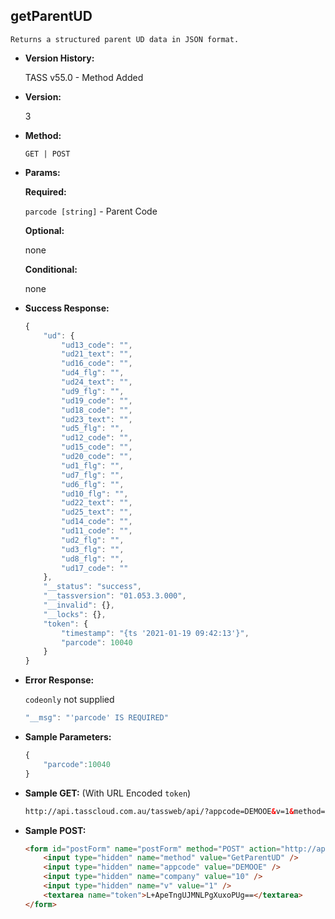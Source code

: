 **getParentUD**
----
	Returns a structured parent UD data in JSON format.
	
* **Version History:**

	TASS v55.0 - Method Added

* **Version:**

	3

* **Method:**

	`GET | POST`
  
* **Params:**

   **Required:**
 
	`parcode [string]` - Parent Code                    

   **Optional:**

	none

   **Conditional:**

	none

* **Success Response:**

    ```javascript
	{
		"ud": {
			"ud13_code": "",
			"ud21_text": "",
			"ud16_code": "",
			"ud4_flg": "",
			"ud24_text": "",
			"ud9_flg": "",
			"ud19_code": "",
			"ud18_code": "",
			"ud23_text": "",
			"ud5_flg": "",
			"ud12_code": "",
			"ud15_code": "",
			"ud20_code": "",
			"ud1_flg": "",
			"ud7_flg": "",
			"ud6_flg": "",
			"ud10_flg": "",
			"ud22_text": "",
			"ud25_text": "",
			"ud14_code": "",
			"ud11_code": "",
			"ud2_flg": "",
			"ud3_flg": "",
			"ud8_flg": "",
			"ud17_code": ""
		},
		"__status": "success",
		"__tassversion": "01.053.3.000",
		"__invalid": {},
		"__locks": {},
		"token": {
			"timestamp": "{ts '2021-01-19 09:42:13'}",
			"parcode": 10040
		}
	}
    ```
 
* **Error Response:**

    `codeonly` not supplied
    ```javascript
    "__msg": "'parcode' IS REQUIRED"
    ```
    
* **Sample Parameters:**

	```javascript
	{
		"parcode":10040
	}
	```

* **Sample GET:** (With URL Encoded `token`)

	```HTML
	http://api.tasscloud.com.au/tassweb/api/?appcode=DEMOOE&v=1&method=GetParentUD&token=L%2BApeTngUJMNLPgXuxoPUg%3D%3D&company=10
	```
  
* **Sample POST:**

	```HTML
	<form id="postForm" name="postForm" method="POST" action="http://api.tasscloud.com.au/tassweb/api/">
		<input type="hidden" name="method" value="GetParentUD" />
		<input type="hidden" name="appcode" value="DEMOOE" />
		<input type="hidden" name="company" value="10" />
		<input type="hidden" name="v" value="1" />
		<textarea name="token">L+ApeTngUJMNLPgXuxoPUg==</textarea>
	</form>
	```
